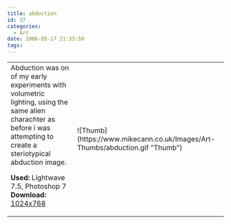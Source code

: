 ```yaml
---
title: abduction
id: 37
categories:
  - Art
date: 2006-05-17 21:33:59
tags:
---
```


<table width="100%" cellspacing="0" cellpadding="0" border="0">
<tr>
<td>Abduction was on of my early experiments with volumetric lighting, using the same alien charachter as before i was attempting to create a steriotypical abduction image.

<span style="font-weight: bold">Used:</span> Lightwave 7.5, Photoshop 7
<span style="font-weight: bold">Download:</span> [1024x768](https://www.mikecann.co.uk/Images/Art-Full/abduction.jpg)</td>
<td>![Thumb](https://www.mikecann.co.uk/Images/Art-Thumbs/abduction.gif "Thumb")</td>
</tr>
</table>